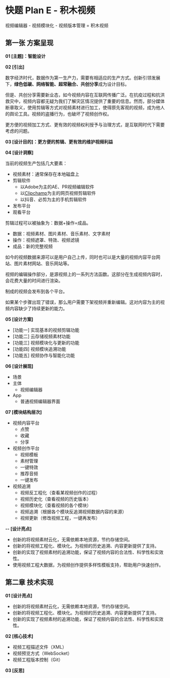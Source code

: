 # 快题 Plan E - 积木视频

视频编辑器 - 视频模块化 - 视频版本管理 = 积木视频

## 第一张 方案呈现

**01 [主题]：智能设计**

**02 [引出]**

数字经济时代，数据作为第一生产力，需要有相适应的生产方式。创新引领发展下，**绿色低碳、网络智能、超常融合、共创分享**成为设计目标。

但是、共创分享需要新业态，如今视频内容在互联网传播广泛。在抗疫过程和抗洪救灾中，视频内容都无疑为我们了解灾区情况提供了重要的信息。然而，部分媒体断章取义，使用剪辑等方式对视频素材进行加工，使得原先客观的视频，成为他人的舆论工具。视频的盗播行为，也破坏了视频创作权。

更方便的视频加工方式、更有效的视频权利授予与治理方式，是互联网时代下需要考虑的问题。

**03 [设计目的]：更方便的剪辑、更有效的维护视频利益**

**04 [设计洞察]**

当前的视频生产包括几大要素：

- 视频素材：通常保存在本地磁盘上
- 剪辑软件
  - 以Adobe为主的AE、PR视频编辑软件
  - 以[Clipchamp](https://app.clipchamp.com/)为主的网页视频剪辑软件
  - 以抖音、必剪为主的手机剪辑软件
- 发布平台
- 观看平台



剪辑过程可以被抽象为：数据+操作=成品。

- 数据：视频素材、图片素材、音乐素材、文字素材
- 操作：视频遮罩、特效、视频滤镜
- 成品：新的完整视频



如今的视频数据来源可以是用户自己上传，同时也可以是大量的视频内容平台网站、图片素材网站、音乐网站等。

视频的编辑操作部分，是源视频上的一系列方法函数。这部分在生成视频内容时，会花费大量的时间进行渲染。

制成的视频会发布到各个平台。

如果某个步骤出现了错误，那么用户需要下架视频并重新编辑。这对内容为主的视频内容缺少了持续更新的能力。



**05 [设计方案]**

- [功能一] 实现基本的视频剪辑功能
- [功能二] 云存储视频素材功能
- [功能三] 视频模块化与更新的功能
- [功能四] 视频模块追溯功能
- [功能五] 视频协作与智能化功能



**06 [设计展现]**

- 场景
- 主体
  - 视频编辑器
- App
  - 普通视频编辑器界面



**07 [模块结构层次]**

- 视频内容平台
  - 点赞
  - 收藏
  - 分享
- 视频创作平台
  - 视频模板
  - 素材管理
  - 一键特效
  - 推荐音频
  - 一键发布
- 视频追溯
  - 视频反工程化（查看某视频创作的过程）
  - 视频历史化（查看视频的历史版本）
  - 视频模块化（查看视频的各个模块）
  - 视频追溯（根据各个模块反追溯视频数据内容的来源）
  - 视频更新（修改视频工程，一键再发布）



**-- [设计亮点]**

- 创新的将视频素材云化，无需依赖本地资源，节约存储空间。
- 创新的将视频工程化、模块化。为视频的历史追溯、内容更新提供了支持。
- 创新的实现了视频素材的追溯功能，保证了视频内容的合法性、科学性和实效性。
- 使用视频工程大数据，为视频创作提供多样性模板支持，帮助用户快速创作。



## 第二章 技术实现

**01 [设计亮点]**

- 创新的将视频素材云化，无需依赖本地资源，节约存储空间。
- 创新的将视频工程化、模块化。为视频的历史追溯、内容更新提供了支持。
- 创新的实现了视频素材的追溯功能，保证了视频内容的合法性、科学性和实效性。



**02 [核心技术]**

- 视频工程描述文件（XML）
- 视频预览方式（WebSocket）
- 视频工程版本控制（Git）



**03 [反思]**

